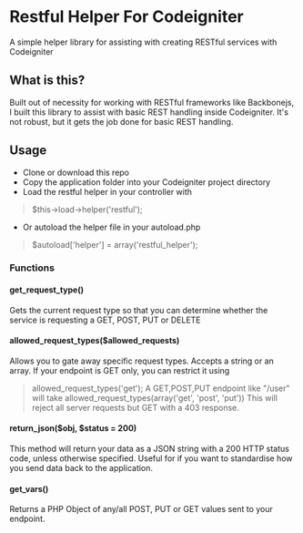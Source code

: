 # Restful Helper For Codeigniter
A simple helper library for assisting with creating RESTful services with Codeigniter

## What is this?
Built out of necessity for working with RESTful frameworks like Backbonejs, I built this library to assist with basic REST handling inside Codeigniter. It's not robust, but it gets the job done for basic REST handling.

## Usage
* Clone or download this repo
* Copy the application folder into your Codeigniter project directory
* Load the restful helper in your controller with
> $this->load->helper('restful');
* Or autoload the helper file in your autoload.php
> $autoload['helper'] = array('restful_helper');

### Functions
#### get_request_type()
Gets the current request type so that you can determine whether the service is requesting a GET, POST, PUT or DELETE

#### allowed_request_types($allowed_requests)
Allows you to gate away specific request types. Accepts a string or an array.
If your endpoint is GET only, you can restrict it using
> allowed_request_types('get');
A GET,POST,PUT endpoint like "/user" will take
> allowed_request_types(array('get', 'post', 'put'))
This will reject all server requests but GET with a 403 response.

#### return_json($obj, $status = 200)
This method will return your data as a JSON string with a 200 HTTP status code, unless otherwise specified. Useful for if you want to standardise how you send data back to the application.

#### get_vars()
Returns a PHP Object of any/all POST, PUT or GET values sent to your endpoint.
